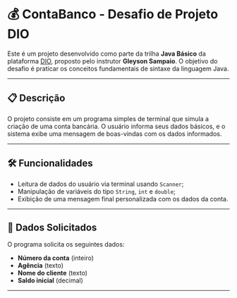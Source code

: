 # 💰 ContaBanco - Desafio de Projeto DIO

Este é um projeto desenvolvido como parte da trilha **Java Básico** da plataforma [DIO](https://www.dio.me/), proposto pelo instrutor **Gleyson Sampaio**. O objetivo do desafio é praticar os conceitos fundamentais de sintaxe da linguagem Java.

---

## 📋 Descrição

O projeto consiste em um programa simples de terminal que simula a criação de uma conta bancária. O usuário informa seus dados básicos, e o sistema exibe uma mensagem de boas-vindas com os dados informados.

---

## 🛠️ Funcionalidades

- Leitura de dados do usuário via terminal usando `Scanner`;
- Manipulação de variáveis do tipo `String`, `int` e `double`;
- Exibição de uma mensagem final personalizada com os dados da conta.

---

## 🧾 Dados Solicitados

O programa solicita os seguintes dados:

- **Número da conta** (inteiro)
- **Agência** (texto)
- **Nome do cliente** (texto)
- **Saldo inicial** (decimal)

---
